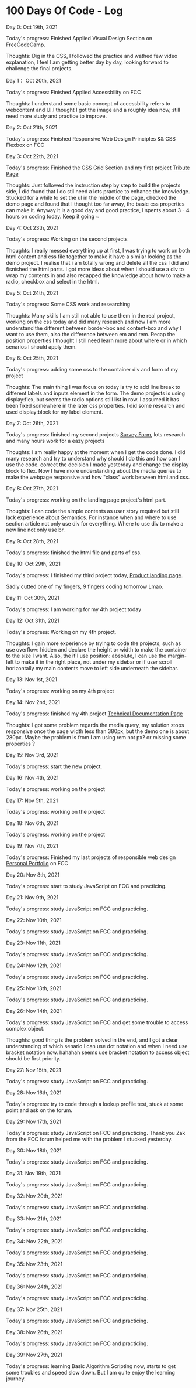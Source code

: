 # 100 Days Of Code - Log

Day 0: Oct 19th, 2021 

Today's progress: Finished Applied Visual Design Section on FreeCodeCamp.

Thoughts: Dig in the CSS, I followed the practice and wathed few video explanation, I feel I am getting better day by day, looking forward to challenge the final projects.  

Day 1： Oct 20th, 2021

Today's progress: Finished Applied Accessbility on FCC

Thoughts: I understand some basic concept of accessbility refers to webcontent and UI.I thought I got the image and a roughly idea now, still need more study and practice to improve. 

Day 2: Oct 21th, 2021

Today's progress: Finished Responsive Web Design Principles && CSS Flexbox on FCC

Day 3: Oct 22th, 2021

Today's progress: Finished the GSS Grid Section and my first project [Tribute Page](https://codepen.io/seanlau1994/full/GRvNvPe)

Thoughts: Just followed the instruction step by step to build the projects side, I did found that I do stil need a lots practice to enhance the knowledge. Stucked for a while to set the ul in the middle of the page, checked the demo page and found that I thought too far away, the basic css properties can make it. Anyway it is a good day and good practice, I spents about 3 - 4 hours on coding today. Keep it going ~

Day 4: Oct 23th, 2021

Today's progress: Working on the second projects 

Thoughts: I really messed everything up at first, I was trying to work on both html content and css file together to make it have a similar looking as the demo project. I realise that i am totally wrong and delete all the css I did and fisnished the html parts. I got more ideas about when I should use a div to wrap my contents in and also recapped the knowledge about how to make a radio, checkbox and select in the html.

Day 5: Oct 24th, 2021

Today's progress: Some CSS work and researching

Thoughts: Many skills I am still not able to use them in the real project, working on the css today and did many research and now I am more understand the different between border-box and content-box and why I want to use them, also the difference between em and rem. Recap the position properties I thought I still need learn more about where or in which senarios I should apply them. 

Day 6: Oct 25th, 2021

Today's progress: adding some css to the container div and form of my project

Thoughts: The main thing I was focus on today is try to add line break to different labels and inputs element in the form. The demo projects is using display:flex, but seems the radio options still list in row. I assumed it has been fixed somewhere in the later css properties. I did some research and used display:block for my label element. 

Day 7: Oct 26th, 2021

Today's progress: finished my second projects [Survey Form](https://codepen.io/seanlau1994/pen/Badpypq?editors=1100), lots research and many hours work for a eazy projects

Thoughts: I am really happy at the moment when I get the code done. I did many research and try to understand why should I do this and how can I use the code. 
correct the decision I made yesterday and change the display block to flex. Now I have more understanding about the media queries to make the webpage responsive and how "class" work between html and css. 

Day 8: Oct 27th, 2021

Today's progress: working on the landing page project's html part.

Thoughts: I can code the simple contents as user story required but still lack experience about Semantics. For instance when and where to use section article not only use div for everything. Where to use div to make a new line not only use br. 

Day 9: Oct 28th, 2021

Today's progress: finished the html file and parts of css. 

Day 10: Oct 29th, 2021 

Today's progress: I finished my third project today, [Product landing page](https://codepen.io/seanlau1994/pen/dyzWjjB). 

Sadly cutted one of my fingers, 9 fingers coding tomorrow Lmao. 

Day 11: Oct 30th, 2021

Today's progress: I am working for my 4th project today 

Day 12: Oct 31th, 2021

Today's progress: Working on my 4th project. 

Thoughts: I gain more experience by trying to code the projects, such as use overflow: hidden and declare the height or width to make the container to the size I want. Also, the if I use position: absolute, I can use the margin-left to make it in the right place, not under my sidebar or if user scroll horizontally my main contents move to left side underneath the sidebar.  

Day 13: Nov 1st, 2021

Today's progress: working on my 4th project

Day 14: Nov 2nd, 2021

Today's progress: finished my 4th project [Technical Documentation Page](https://codepen.io/seanlau1994/pen/eYEExda?editors=1100)

Thoughts: I got some problem regards the media query, my solution stops responsive once the page width less than 380px, but the demo one is about 280px. Maybe the problem is from I am using rem not px? or missing some properties ?

Day 15: Nov 3rd, 2021

Today's progress: start the new project. 

Day 16: Nov 4th, 2021

Today's progress: working on the project

Day 17: Nov 5th, 2021

Today's progress: working on the project

Day 18: Nov 6th, 2021

Today's progress: working on the project

Day 19: Nov 7th, 2021

Today's progress: Finished my last projects of responsible web design [Personal Portfolio](https://codepen.io/seanlau1994/pen/YzxEozN?editors=1100) on FCC 

Day 20: Nov 8th, 2021

Today's progress: start to study JavaScript on FCC and practicing. 

Day 21: Nov 9th, 2021

Today's progress: study JavaScript on FCC and practicing. 

Day 22: Nov 10th, 2021

Today's progress: study JavaScript on FCC and practicing.

Day 23: Nov 11th, 2021

Today's progress: study JavaScript on FCC and practicing.

Day 24: Nov 12th, 2021

Today's progress: study JavaScript on FCC and practicing.

Day 25: Nov 13th, 2021

Today's progress: study JavaScript on FCC and practicing.

Day 26: Nov 14th, 2021

Today's progress: study JavaScript on FCC and get some trouble to access complex object.

Thoughts: good thing is the problem solved in the end, and I got a clear understanding of which senario I can use dot notation and when I need use bracket notation now. hahahah seems use bracket notation to access object should be first priority.

Day 27: Nov 15th, 2021

Today's progress: study JavaScript on FCC and practicing.

Day 28: Nov 16th, 2021

Today's progress: try to code through a lookup profile test, stuck at some point and ask on the forum. 

Day 29: Nov 17th, 2021

Today's progress: study JavaScript on FCC and practicing. Thank you Zak from the FCC forum helped me with the problem I stucked yesterday. 


Day 30: Nov 18th, 2021

Today's progress: study JavaScript on FCC and practicing. 

Day 31: Nov 19th, 2021

Today's progress: study JavaScript on FCC and practicing.

Day 32: Nov 20th, 2021

Today's progress: study JavaScript on FCC and practicing.

Day 33: Nov 21th, 2021

Today's progress: study JavaScript on FCC and practicing.

Day 34: Nov 22th, 2021

Today's progress: study JavaScript on FCC and practicing.

Day 35: Nov 23th, 2021

Today's progress: study JavaScript on FCC and practicing.

Day 36: Nov 24th, 2021

Today's progress: study JavaScript on FCC and practicing.

Day 37: Nov 25th, 2021

Today's progress: study JavaScript on FCC and practicing.

Day 38: Nov 26th, 2021

Today's progress: study JavaScript on FCC and practicing.

Day 39: Nov 27th, 2021

Today's progress: learning Basic Algorithm Scripting now, starts to get some troubles and speed slow down. But I am quite enjoy the learning journey.
